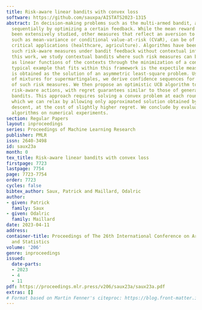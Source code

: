 ```yaml
---
title: Risk-aware linear bandits with convex loss
software: https://github.com/sauxpa/AISTATS2023-1315
abstract: In decision-making problems such as the multi-armed bandit, an agent learns
  sequentially by optimizing a certain feedback. While the mean reward criterion has
  been extensively studied, other measures that reflect an aversion to adverse outcomes,
  such as mean-variance or conditional value-at-risk (CVaR), can be of interest for
  critical applications (healthcare, agriculture). Algorithms have been proposed for
  such risk-aware measures under bandit feedback without contextual information. In
  this work, we study contextual bandits where such risk measures can be elicited
  as linear functions of the contexts through the minimization of a convex loss. A
  typical example that fits within this framework is the expectile measure, which
  is obtained as the solution of an asymmetric least-square problem. Using the method
  of mixtures for supermartingales, we derive confidence sequences for the estimation
  of such risk measures. We then propose an optimistic UCB algorithm to learn optimal
  risk-aware actions, with regret guarantees similar to those of generalized linear
  bandits. This approach requires solving a convex problem at each round of the algorithm,
  which we can relax by allowing only approximated solution obtained by online gradient
  descent, at the cost of slightly higher regret. We conclude by evaluating the resulting
  algorithms on numerical experiments.
section: Regular Papers
layout: inproceedings
series: Proceedings of Machine Learning Research
publisher: PMLR
issn: 2640-3498
id: saux23a
month: 0
tex_title: Risk-aware linear bandits with convex loss
firstpage: 7723
lastpage: 7754
page: 7723-7754
order: 7723
cycles: false
bibtex_author: Saux, Patrick and Maillard, Odalric
author:
- given: Patrick
  family: Saux
- given: Odalric
  family: Maillard
date: 2023-04-11
address:
container-title: Proceedings of The 26th International Conference on Artificial Intelligence
  and Statistics
volume: '206'
genre: inproceedings
issued:
  date-parts:
  - 2023
  - 4
  - 11
pdf: https://proceedings.mlr.press/v206/saux23a/saux23a.pdf
extras: []
# Format based on Martin Fenner's citeproc: https://blog.front-matter.io/posts/citeproc-yaml-for-bibliographies/
---
```

